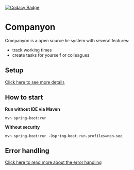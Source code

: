 [![Codacy Badge](https://app.codacy.com/project/badge/Grade/d414a11497004ef58e797d483f08b03a)](https://www.codacy.com/gh/byteleaf/companyon-backend/dashboard?utm_source=github.com&amp;utm_medium=referral&amp;utm_content=byteleaf/companyon-backend&amp;utm_campaign=Badge_Grade)

# Companyon

Companyon is a open source hr-system with several features:

+ track working times
+ create tasks for yourself or colleagues


## Setup

[Click here to see more details](docs/setup.md)

## How to start

**Run without IDE via Maven**
```
mvn spring-boot:run
```

**Without security**
```
mvn spring-boot:run -Dspring-boot.run.profiles=non-sec
```

## Error handling

[Click here to read more about the error handling](docs/error-handling.md)

